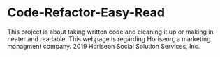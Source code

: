 # Code-Refactor-Easy-Read

This project is about taking written code and cleaning it up or making in neater and readable. 
  This webpage is regarding Horiseon, a marketing managment company. 2019 Horiseon Social Solution Services, Inc.
